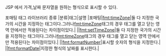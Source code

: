 JSP 에서 가격,날짜 문자열을 원하는 형식으로 표시할 수 있다.

포매팅 태그 라이브러리 종류
|분류|태그|설명
|포매팅|<fmt:timeZone>|둘 다 지정한 국가의 시간을 지정하는 태그이다.그러나<fmt:timeZone>태그의 경우 태그를 열고 닫는 영역 안에서만 적용된다는 차이점이있다.|
||<fmt:setTimeZone>|둘 다 지정한 국가의 시간을 지정하는 태그이다.그러나<fmt:timeZone>태그의 경우 태그를 열고 닫는 영역 안에서만 적용된다는 차이점이있다.|
||<fmt:formatNumber>|표시할 숫자의 형식을 지정한다.|
||<fmt:formatDate>|지정한 형식의 날짜를 표시한다.|